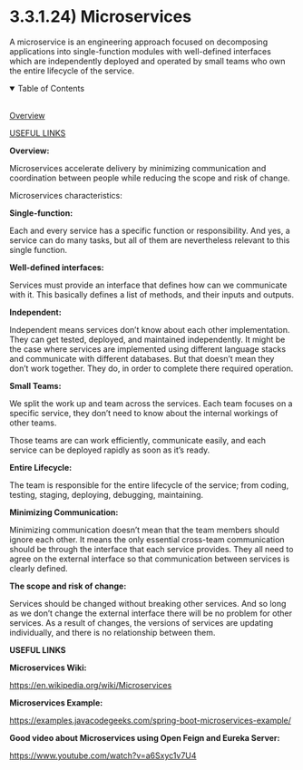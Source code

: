 # 3.3.1.24) Microservices

A microservice is an engineering approach focused on decomposing applications into single-function modules with well-defined interfaces which are independently deployed and operated by small teams who own the entire lifecycle of the service.

<details open>
<summary>Table of Contents</summary>
<br>

[Overview](#h1)

[USEFUL LINKS](#hx)

</details>

<a name="h1"/>

**Overview:**

Microservices accelerate delivery by minimizing communication and coordination between people while reducing the scope and risk of change.

Microservices characteristics:

**Single-function:**

Each and every service has a specific function or responsibility. And yes, a service can do many tasks, but all of them are nevertheless relevant to this single function.

**Well-defined interfaces:**

Services must provide an interface that defines how can we communicate with it. This basically defines a list of methods, and their inputs and outputs.

**Independent:**

Independent means services don’t know about each other implementation. They can get tested, deployed, and maintained independently.
It might be the case where services are implemented using different language stacks and communicate with different databases.
But that doesn’t mean they don’t work together. They do, in order to complete there required operation.

**Small Teams:**

We split the work up and team across the services. Each team focuses on a specific service, they don’t need to know about the internal workings of other teams.

Those teams are can work efficiently, communicate easily, and each service can be deployed rapidly as soon as it’s ready.

**Entire Lifecycle:**

The team is responsible for the entire lifecycle of the service; from coding, testing, staging, deploying, debugging, maintaining.

**Minimizing Communication:**

Minimizing communication doesn’t mean that the team members should ignore each other. It means the only essential cross-team communication should be through the interface that each service provides.
They all need to agree on the external interface so that communication between services is clearly defined.

**The scope and risk of change:**

Services should be changed without breaking other services. And so long as we don’t change the external interface there will be no problem for other services.
As a result of changes, the versions of services are updating individually, and there is no relationship between them.



<a name="hx"/>

**USEFUL LINKS**

**Microservices Wiki:**

https://en.wikipedia.org/wiki/Microservices

**Microservices Example:**

https://examples.javacodegeeks.com/spring-boot-microservices-example/

**Good video about Microservices using Open Feign and Eureka Server:**

https://www.youtube.com/watch?v=a6Sxyc1v7U4





